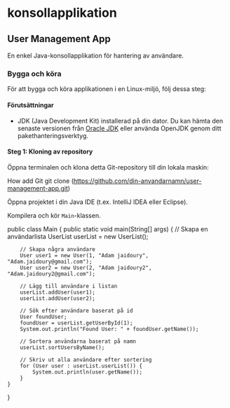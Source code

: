 # konsollapplikation
## User Management App

En enkel Java-konsollapplikation för hantering av användare.

### Bygga och köra

För att bygga och köra applikationen i en Linux-miljö, följ dessa steg:

#### Förutsättningar

- JDK (Java Development Kit) installerad på din dator. Du kan hämta den senaste versionen från [Oracle JDK](https://www.oracle.com/java/technologies/javase-downloads.html) eller använda OpenJDK genom ditt pakethanteringsverktyg.

#### Steg 1: Kloning av repository

Öppna terminalen och klona detta Git-repository till din lokala maskin:

How add Git
git clone (https://github.com/din-anvandarnamn/user-management-app.git)

Öppna projektet i din Java IDE (t.ex. IntelliJ IDEA eller Eclipse).

Kompilera och kör `Main`-klassen.

public class Main {
    public static void main(String[] args) {
        // Skapa en användarlista
        UserList userList = new UserList();

        // Skapa några användare
        User user1 = new User(1, "Adam jaidoury", "Adam.jaidoury@gmail.com");
        User user2 = new User(2, "Adam jaidoury2", "Adam.jaidoury2@gmail.com");

        // Lägg till användare i listan
        userList.addUser(user1);
        userList.addUser(user2);

        // Sök efter användare baserat på id
        User foundUser;
        foundUser = userList.getUserById(1);
        System.out.println("Found User: " + foundUser.getName());

        // Sortera användarna baserat på namn
        userList.sortUsersByName();

        // Skriv ut alla användare efter sortering
        for (User user : userList.userList()) {
            System.out.println(user.getName());
        }
    }
}
